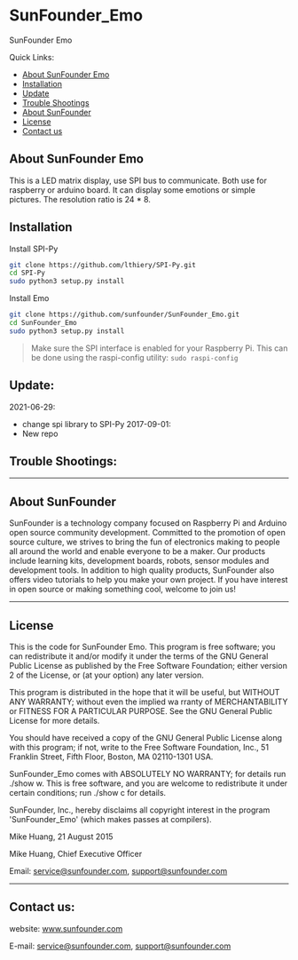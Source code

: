 # SunFounder_Emo
SunFounder Emo

Quick Links:

 * [About SunFounder Emo](#about_this_module)
 * [Installation](#installation)
 * [Update](#update)
 * [Trouble Shootings](#trouble)
 * [About SunFounder](#about_sunfounder)
 * [License](#license)
 * [Contact us](#contact_us)

<a id="about_this_module"></a>

## About SunFounder Emo

This is a LED matrix display, use SPI bus to communicate.
Both use for raspberry or arduino board.
It can display some emotions or simple pictures. The resolution ratio is 24 * 8.

<a id="installation"></a>

## Installation

Install SPI-Py

``` bash
git clone https://github.com/lthiery/SPI-Py.git
cd SPI-Py
sudo python3 setup.py install
```

Install Emo

``` bash
git clone https://github.com/sunfounder/SunFounder_Emo.git
cd SunFounder_Emo
sudo python3 setup.py install
```

> Make sure the SPI interface is enabled for your Raspberry Pi. This can be done using the raspi-config utility: `sudo raspi-config`

<a id="update"></a>
## Update:
2021-06-29:
 - change spi library to SPI-Py
2017-09-01:
 - New repo


<a id="trouble"></a>
## Trouble Shootings:
----------------------------------------------
<a id="about_sunfounder"></a>
## About SunFounder
SunFounder is a technology company focused on Raspberry Pi and Arduino open source community development. Committed to the promotion of open source culture, we strives to bring the fun of electronics making to people all around the world and enable everyone to be a maker. Our products include learning kits, development boards, robots, sensor modules and development tools. In addition to high quality products, SunFounder also offers video tutorials to help you make your own project. If you have interest in open source or making something cool, welcome to join us!

----------------------------------------------
<a id="license"></a>
## License
This is the code for SunFounder Emo.
This program is free software; you can redistribute it and/or modify it under the terms of the GNU General Public License as published by the Free Software Foundation; either version 2 of the License, or (at your option) any later version.

This program is distributed in the hope that it will be useful, but WITHOUT ANY WARRANTY; without even the implied wa rranty of MERCHANTABILITY or FITNESS FOR A PARTICULAR PURPOSE. See the GNU General Public License for more details.

You should have received a copy of the GNU General Public License along with this program; if not, write to the Free Software Foundation, Inc., 51 Franklin Street, Fifth Floor, Boston, MA 02110-1301 USA.

SunFounder_Emo comes with ABSOLUTELY NO WARRANTY; for details run ./show w. This is free software, and you are welcome to redistribute it under certain conditions; run ./show c for details.

SunFounder, Inc., hereby disclaims all copyright interest in the program 'SunFounder_Emo' (which makes passes at compilers).

Mike Huang, 21 August 2015

Mike Huang, Chief Executive Officer

Email: service@sunfounder.com, support@sunfounder.com

----------------------------------------------
<a id="contact_us"></a>
## Contact us:
website:
	www.sunfounder.com

E-mail:
	service@sunfounder.com, support@sunfounder.com
